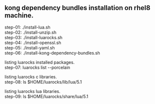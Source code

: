 ## kong dependency bundles installation on rhel8 machine.

step-01: ./install-lua.sh  
step-02: ./install-unzip.sh  
step-03: ./install-luarocks.sh  
step-04: ./install-openssl.sh  
step-05: ./install-yaml.sh  
step-06: ./install-kong-dependency-bundles.sh  

listing luarocks installed packages.  
step-07: luarocks list --porcelain  

listing luarocks c libraries.  
step-08: ls $HOME/luarocks/lib/lua/5.1  

listing luarocks lua libraries.  
step-09: ls $HOME/luarocks/share/lua/5.1  
